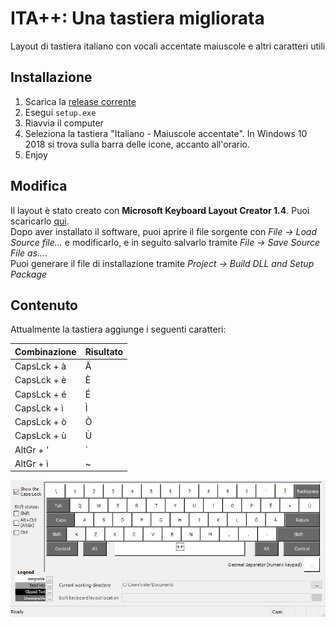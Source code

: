 # ITA++: Una tastiera migliorata
Layout di tastiera italiano con vocali accentate maiuscole e altri caratteri utili  

## Installazione
1. Scarica la [release corrente](https://github.com/5N44P/ITA-keyboard-enhanced/releases)
2. Esegui `setup.exe`
3. Riavvia il computer
4. Seleziona la tastiera "Italiano - Maiuscole accentate". In Windows 10 2018 si trova sulla barra delle icone, accanto all'orario. 
5. Enjoy

## Modifica
Il layout è stato creato con **Microsoft Keyboard Layout Creator 1.4**. Puoi scaricarlo [qui](https://www.microsoft.com/en-us/download/details.aspx?id=22339).  
Dopo aver installato il software, puoi aprire il file sorgente con *File -> Load Source file...* e modificarlo, e in seguito salvarlo tramite *File -> Save Source File as...*.  
Puoi generare il file di installazione tramite *Project -> Build DLL and Setup Package*  

## Contenuto
Attualmente la tastiera aggiunge i seguenti caratteri:  

| Combinazione | Risultato |
|-------------|---|
| CapsLck + à | À |
| CapsLck + è | È |
| CapsLck + é | É |
| CapsLck + ì | Ì |
| CapsLck + ò | Ò |
| CapsLck + ù | Ù |
| AltGr + '   | ` |
| AltGr + ì   | ~ |


![layout con caps](ITA%2B%2BCaps.jpg)
